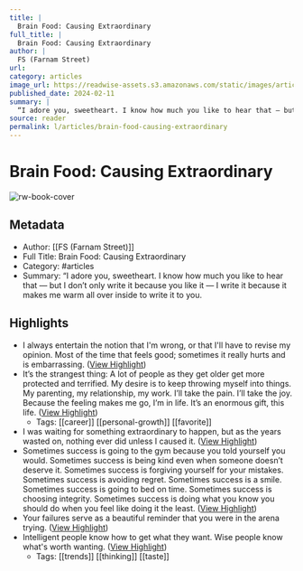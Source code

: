```yaml
---
title: |
  Brain Food: Causing Extraordinary
full_title: |
  Brain Food: Causing Extraordinary
author: |
  FS (Farnam Street)
url: 
category: articles
image_url: https://readwise-assets.s3.amazonaws.com/static/images/article4.6bc1851654a0.png
published_date: 2024-02-11
summary: |
  “I adore you, sweetheart. I know how much you like to hear that — but I don’t only write it because you like it — I write it because it makes me warm all over inside to write it to you.
source: reader
permalink: l/articles/brain-food-causing-extraordinary
---
```

# Brain Food: Causing Extraordinary

![rw-book-cover](https://readwise-assets.s3.amazonaws.com/static/images/article4.6bc1851654a0.png)

## Metadata
- Author: [[FS (Farnam Street)]]
- Full Title: Brain Food: Causing Extraordinary
- Category: #articles
- Summary: “I adore you, sweetheart. I know how much you like to hear that — but I don’t only write it because you like it — I write it because it makes me warm all over inside to write it to you.

## Highlights
- I always entertain the notion that I'm wrong, or that I'll have to revise my opinion. Most of the time that feels good; sometimes it really hurts and is embarrassing. ([View Highlight](https://read.readwise.io/read/01hpejr3nte1aptxp7v92wc072))
- It’s the strangest thing: A lot of people as they get older get more protected and terrified. My desire is to keep throwing myself into things. My parenting, my relationship, my work. I’ll take the pain. I’ll take the joy. Because the feeling makes me go, I’m in life. It’s an enormous gift, this life. ([View Highlight](https://read.readwise.io/read/01hpejrakasdggk12g04j9c4s3))
    - Tags: [[career]] [[personal-growth]] [[favorite]] 
- I was waiting for something extraordinary to happen, but as the years wasted on, nothing ever did unless I caused it. ([View Highlight](https://read.readwise.io/read/01hpejrtp74t0ykmmq1geq99rd))
- Sometimes success is going to the gym because you told yourself you would. Sometimes success is being kind even when someone doesn’t deserve it. Sometimes success is forgiving yourself for your mistakes. Sometimes success is avoiding regret. Sometimes success is a smile. Sometimes success is going to bed on time. Sometimes success is choosing integrity. Sometimes success is doing what you know you should do when you feel like doing it the least. ([View Highlight](https://read.readwise.io/read/01hpejs9rvkhmp2y64xvzc5837))
- Your failures serve as a beautiful reminder that you were in the arena trying. ([View Highlight](https://read.readwise.io/read/01hpejse2tf8y3r37p42e58dfw))
- Intelligent people know how to get what they want. Wise people know what's worth wanting. ([View Highlight](https://read.readwise.io/read/01hpejsfy9qkas1wedzxcpydm8))
    - Tags: [[trends]] [[thinking]] [[taste]] 


